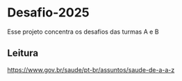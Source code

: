 # Desafio-2025
 Esse projeto concentra os desafios das turmas A e B



## Leitura 
https://www.gov.br/saude/pt-br/assuntos/saude-de-a-a-z